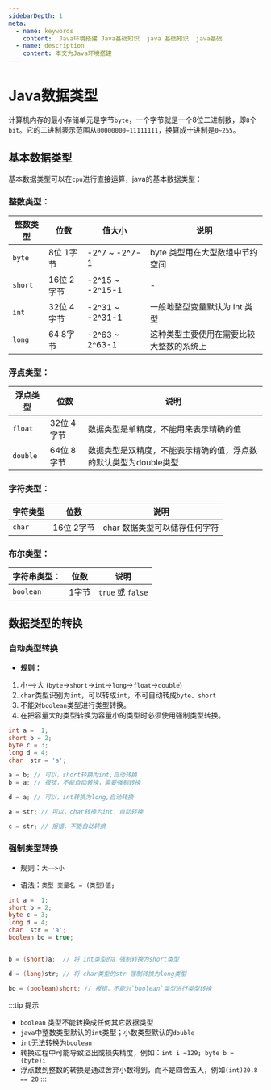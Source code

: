```yaml
---
sidebarDepth: 1
meta:
  - name: keywords
    content:  Java环境搭建 Java基础知识  java 基础知识  java基础
  - name: description
    content: 本文为Java环境搭建
---
```


# Java数据类型

计算机内存的最小存储单元是字节`byte`，一个字节就是一个8位二进制数，即`8`个`bit`。它的二进制表示范围从`00000000~11111111`，换算成十进制是`0~255`。

## 基本数据类型

基本数据类型可以在`cpu`进行直接运算，java的基本数据类型：


### 整数类型：

|  整数类型   | 位数  |  值大小 | 说明|
|  ----  | ----  | ----  | ----  |
| `byte`  | 8位 1字节 |-2^7 ~ -2^7-1 |byte 类型用在大型数组中节约空间 |
| `short`  |  16位 2字节 |-2^15 ~ -2^15-1 | - |
| `int`  | 32位 4字节 |-2^31 ~ -2^31-1|一般地整型变量默认为 int 类型 |
| `long`  | 64 8字节 |-2^63 ~ 2^63-1 |这种类型主要使用在需要比较大整数的系统上 |

### 浮点类型：

|  浮点类型| 位数   | 说明|
|  ----  | ----  |  ----  |
| `float`  | 32位 4字节 | 数据类型是单精度，不能用来表示精确的值 |
| `double`  |  64位 8字节 | 数据类型是双精度，不能表示精确的值，浮点数的默认类型为double类型|


### 字符类型：

|  字符类型   | 位数   | 说明 |
|  ----  | ----  |  ----  |
| `char`  |  16位 2字节 | char 数据类型可以储存任何字符|


### 布尔类型：

|  字符串类型：   | 位数   | 说明 |
|  ----  | ----  |  ----  |
| `boolean`  |  1字节 | `true` 或 `false`|


## 数据类型的转换


### 自动类型转换

- **规则：**
1. 小——>大 (`byte`->`short`->`int`->`long`->`float`->`double`)
2. `char`类型识别为`int`，可以转成`int`，不可自动转成`byte`、`short`
3. 不能对`boolean`类型进行类型转换。
4. 在把容量大的类型转换为容量小的类型时必须使用强制类型转换。

```java
int a =  1;
short b = 2;
byte c = 3;
long d = 4;
char  str = 'a';

a = b; // 可以，short转换为int,自动转换
b = a; // 报错，不能自动转换，需要强制转换

d = a; // 可以，int转换为long,自动转换

a = str; // 可以，char转换为int，自动转换

c = str; // 报错，不能自动转换
```

### 强制类型转换

- 规则：`大——>小`

- 语法：`类型 变量名 = (类型)值;`

```java
int a =  1;
short b = 2;
byte c = 3;
long d = 4;
char  str = 'a';
boolean bo = true;


b = (short)a;  // 将 int类型的a 强制转换为short类型

d = (long)str; // 将 char类型的str 强制转换为long类型

bo = (boolean)short; // 报错，不能对`boolean`类型进行类型转换
```

:::tip 提示

- `boolean` 类型不能转换成任何其它数据类型
- `java`中整数类型默认的`int`类型；小数类型默认的`double`
- `int`无法转换为`boolean`
- 转换过程中可能导致溢出或损失精度，例如：`int i =129; byte b = (byte)i`
- 浮点数到整数的转换是通过舍弃小数得到，而不是四舍五入，例如`(int)20.8 == 20`
:::